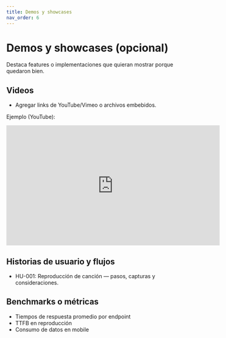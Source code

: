 ```yaml
---
title: Demos y showcases
nav_order: 6
---
```


# Demos y showcases (opcional)

Destaca features o implementaciones que quieran mostrar porque quedaron bien.

## Videos

- Agregar links de YouTube/Vimeo o archivos embebidos.

Ejemplo (YouTube):

<iframe width="560" height="315" src="https://www.youtube.com/embed/VIDEO_ID" title="Demo Melodia" frameborder="0" allow="accelerometer; autoplay; clipboard-write; encrypted-media; gyroscope; picture-in-picture; web-share" allowfullscreen></iframe>

## Historias de usuario y flujos

- HU-001: Reproducción de canción — pasos, capturas y consideraciones.

## Benchmarks o métricas

- Tiempos de respuesta promedio por endpoint
- TTFB en reproducción
- Consumo de datos en mobile
